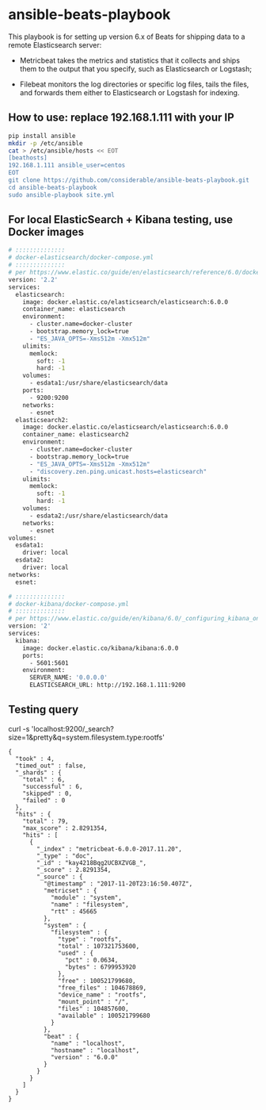 # ansible-beats-playbook

This playbook is for setting up version 6.x of Beats for shipping data to a remote Elasticsearch server:

- Metricbeat takes the metrics and statistics that it collects and ships them to the output that you specify, such as Elasticsearch or Logstash;

- Filebeat monitors the log directories or specific log files, tails the files, and forwards them either to Elasticsearch or Logstash for indexing.

## How to use: replace 192.168.1.111 with your IP

```bash
pip install ansible
mkdir -p /etc/ansible  
cat > /etc/ansible/hosts << EOT  
[beathosts]
192.168.1.111 ansible_user=centos  
EOT  
git clone https://github.com/considerable/ansible-beats-playbook.git  
cd ansible-beats-playbook  
sudo ansible-playbook site.yml 
```

## For local ElasticSearch + Kibana testing, use Docker images

```bash
# ::::::::::::::
# docker-elasticsearch/docker-compose.yml
# ::::::::::::::
# per https://www.elastic.co/guide/en/elasticsearch/reference/6.0/docker.html
version: '2.2'
services:
  elasticsearch:
    image: docker.elastic.co/elasticsearch/elasticsearch:6.0.0
    container_name: elasticsearch
    environment:
      - cluster.name=docker-cluster
      - bootstrap.memory_lock=true
      - "ES_JAVA_OPTS=-Xms512m -Xmx512m"
    ulimits:
      memlock:
        soft: -1
        hard: -1
    volumes:
      - esdata1:/usr/share/elasticsearch/data
    ports:
      - 9200:9200
    networks:
      - esnet
  elasticsearch2:
    image: docker.elastic.co/elasticsearch/elasticsearch:6.0.0
    container_name: elasticsearch2
    environment:
      - cluster.name=docker-cluster
      - bootstrap.memory_lock=true
      - "ES_JAVA_OPTS=-Xms512m -Xmx512m"
      - "discovery.zen.ping.unicast.hosts=elasticsearch"
    ulimits:
      memlock:
        soft: -1
        hard: -1
    volumes:
      - esdata2:/usr/share/elasticsearch/data
    networks:
      - esnet
volumes:
  esdata1:
    driver: local
  esdata2:
    driver: local
networks:
  esnet:

# :::::::::::::: 
# docker-kibana/docker-compose.yml
# ::::::::::::::
# per https://www.elastic.co/guide/en/kibana/6.0/_configuring_kibana_on_docker.html
version: '2'
services:
  kibana:
    image: docker.elastic.co/kibana/kibana:6.0.0
    ports:
      - 5601:5601
    environment:
      SERVER_NAME: '0.0.0.0'
      ELASTICSEARCH_URL: http://192.168.1.111:9200
```

## Testing query    

curl -s 'localhost:9200/_search?size=1&pretty&q=system.filesystem.type:rootfs'

```
{
  "took" : 4,
  "timed_out" : false,
  "_shards" : {
    "total" : 6,
    "successful" : 6,
    "skipped" : 0,
    "failed" : 0
  },
  "hits" : {
    "total" : 79,
    "max_score" : 2.8291354,
    "hits" : [
      {
        "_index" : "metricbeat-6.0.0-2017.11.20",
        "_type" : "doc",
        "_id" : "kay4218Bqg2UCBXZVGB_",
        "_score" : 2.8291354,
        "_source" : {
          "@timestamp" : "2017-11-20T23:16:50.407Z",
          "metricset" : {
            "module" : "system",
            "name" : "filesystem",
            "rtt" : 45665
          },
          "system" : {
            "filesystem" : {
              "type" : "rootfs",
              "total" : 107321753600,
              "used" : {
                "pct" : 0.0634,
                "bytes" : 6799953920
              },
              "free" : 100521799680,
              "free_files" : 104678869,
              "device_name" : "rootfs",
              "mount_point" : "/",
              "files" : 104857600,
              "available" : 100521799680
            }
          },
          "beat" : {
            "name" : "localhost",
            "hostname" : "localhost",
            "version" : "6.0.0"
          }
        }
      }
    ]
  }
}
```  
